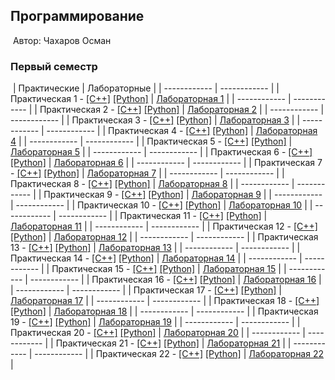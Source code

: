 ## Программирование
​
Автор: Чахаров Осман
​
### Первый семестр
​
| Практические | Лабораторные |
| ------------ | ------------ |
| Практическая 1 - [[C++]](./Practice/01/C++/) [[Python]](./Practice/01/Python/) | [Лабораторная 1](./Lab/01/ReadMe.md) |
| ------------ | ------------ |
| Практическая 2 - [[C++]](./Practice/02/C++/) [[Python]](./Practice/02/Python/) | [Лабораторная 2](./Lab/02/ReadMe.md) |
| ------------ | ------------ |
| Практическая 3 - [[C++]](./Practice/03/C++/) [[Python]](./Practice/03/Python/) | [Лабораторная 3](./Lab/03/ReadMe.md) |
| ------------ | ------------ |
| Практическая 4 - [[C++]](./Practice/04/C++/) [[Python]](./Practice/04/Python/) | [Лабораторная 4](./Lab/04/ReadMe.md) |
| ------------ | ------------ |
| Практическая 5 - [[C++]](./Practice/05/C++/) [[Python]](./Practice/05/Python/) | [Лабораторная 5](./Lab/05/ReadMe.md) |
| ------------ | ------------ |
| Практическая 6 - [[C++]](./Practice/06/C++/) [[Python]](./Practice/06/Python/) | [Лабораторная 6](./Lab/06/ReadMe.md) |
| ------------ | ------------ |
| Практическая 7 - [[C++]](./Practice/07/C++/) [[Python]](./Practice/07/Python/) | [Лабораторная 7](./Lab/07/ReadMe.md) |
| ------------ | ------------ |
| Практическая 8 - [[C++]](./Practice/08/C++/) [[Python]](./Practice/08/Python/) | [Лабораторная 8](./Lab/08/ReadMe.md) |
| ------------ | ------------ |
| Практическая 9 - [[C++]](./Practice/09/C++/) [[Python]](./Practice/09/Python/) | [Лабораторная 9](./Lab/09/ReadMe.md) |
| ------------ | ------------ |
| Практическая 10 - [[C++]](./Practice/10/C++/) [[Python]](./Practice/10/Python/) | [Лабораторная 10](./Lab/10/ReadMe.md) |
| ------------ | ------------ |
| Практическая 11 - [[C++]](./Practice/11/C++/) [[Python]](./Practice/11/Python/) | [Лабораторная 11](./Lab/11/ReadMe.md) |
| ------------ | ------------ |
| Практическая 12 - [[C++]](./Practice/12/C++/) [[Python]](./Practice/12/Python/) | [Лабораторная 12](./Lab/12/ReadMe.md) |
| ------------ | ------------ |
| Практическая 13 - [[C++]](./Practice/13/C++/) [[Python]](./Practice/13/Python/) | [Лабораторная 13](./Lab/13/ReadMe.md) |
| ------------ | ------------ |
| Практическая 14 - [[C++]](./Practice/14/C++/) [[Python]](./Practice/14/Python/) | [Лабораторная 14](./Lab/14/ReadMe.md) |
| ------------ | ------------ |
| Практическая 15 - [[C++]](./Practice/15/C++/) [[Python]](./Practice/15/Python/) | [Лабораторная 15](./Lab/15/ReadMe.md) |
| ------------ | ------------ |
| Практическая 16 - [[C++]](./Practice/16/C++/) [[Python]](./Practice/16/Python/) | [Лабораторная 16](./Lab/16/ReadMe.md) |
| ------------ | ------------ |
| Практическая 17 - [[C++]](./Practice/17/C++/) [[Python]](./Practice/17/Python/) | [Лабораторная 17](./Lab/17/ReadMe.md) |
| ------------ | ------------ |
| Практическая 18 - [[C++]](./Practice/18/C++/) [[Python]](./Practice/18/Python/) | [Лабораторная 18](./Lab/18/ReadMe.md) |
| ------------ | ------------ |
| Практическая 19 - [[C++]](./Practice/19/C++/) [[Python]](./Practice/19/Python/) | [Лабораторная 19](./Lab/19/ReadMe.md) |
| ------------ | ------------ |
| Практическая 20 - [[C++]](./Practice/20/C++/) [[Python]](./Practice/20/Python/) | [Лабораторная 20](./Lab/20/ReadMe.md) |
| ------------ | ------------ |
| Практическая 21 - [[C++]](./Practice/21/C++/) [[Python]](./Practice/21/Python/) | [Лабораторная 21](./Lab/21/ReadMe.md) |
| ------------ | ------------ |
| Практическая 22 - [[C++]](./Practice/22/C++/) [[Python]](./Practice/22/Python/) | [Лабораторная 22](./Lab/22/ReadMe.md) |